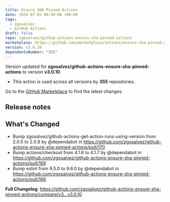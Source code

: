 ```yaml
---
title: Ensure SHA Pinned Actions
date: 2024-07-02 00:50:08 +00:00
tags:
  - zgosalvez
  - GitHub Actions
draft: false
repo: zgosalvez/github-actions-ensure-sha-pinned-actions
marketplace: https://github.com/marketplace/actions/ensure-sha-pinned-actions
version: v3.0.10
dependentsNumber: "355"
---
```



Version updated for **zgosalvez/github-actions-ensure-sha-pinned-actions** to version **v3.0.10**.
- This action is used across all versions by **355** repositories.

Go to the [GitHub Marketplace](https://github.com/marketplace/actions/ensure-sha-pinned-actions) to find the latest changes.

## Release notes

## What's Changed
* Bump zgosalvez/github-actions-get-action-runs-using-version from 2.0.5 to 2.0.8 by @dependabot in https://github.com/zgosalvez/github-actions-ensure-sha-pinned-actions/pull/170
* Bump actions/checkout from 4.1.6 to 4.1.7 by @dependabot in https://github.com/zgosalvez/github-actions-ensure-sha-pinned-actions/pull/169
* Bump eslint from 9.5.0 to 9.6.0 by @dependabot in https://github.com/zgosalvez/github-actions-ensure-sha-pinned-actions/pull/168


**Full Changelog**: https://github.com/zgosalvez/github-actions-ensure-sha-pinned-actions/compare/v3...v3.0.10
